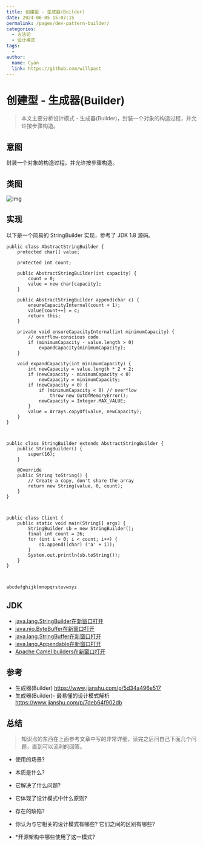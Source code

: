```yaml
---
title: 创建型 - 生成器(Builder)
date: 2024-06-05 15:07:15
permalink: /pages/dev-pattern-builder/
categories:
  - 方法论
  - 设计模式
tags:
  - 
author: 
  name: Cyan
  link: https://github.com/willpast
---
```

# 创建型 - 生成器(Builder)

> 本文主要分析设计模式 - 生成器(Builder)，封装一个对象的构造过程，并允许按步骤构造。 
 
## 意图

封装一个对象的构造过程，并允许按步骤构造。

## 类图

![img](https://cdn.jsdelivr.net/gh/willpast/image/blog/ka_java/13b0940e-d1d7-4b17-af4f-b70cb0a75e08.png)

## 实现

以下是一个简易的 StringBuilder 实现，参考了 JDK 1.8 源码。

    
    
    public class AbstractStringBuilder {
        protected char[] value;
    
        protected int count;
    
        public AbstractStringBuilder(int capacity) {
            count = 0;
            value = new char[capacity];
        }
    
        public AbstractStringBuilder append(char c) {
            ensureCapacityInternal(count + 1);
            value[count++] = c;
            return this;
        }
    
        private void ensureCapacityInternal(int minimumCapacity) {
            // overflow-conscious code
            if (minimumCapacity - value.length > 0)
                expandCapacity(minimumCapacity);
        }
    
        void expandCapacity(int minimumCapacity) {
            int newCapacity = value.length * 2 + 2;
            if (newCapacity - minimumCapacity < 0)
                newCapacity = minimumCapacity;
            if (newCapacity < 0) {
                if (minimumCapacity < 0) // overflow
                    throw new OutOfMemoryError();
                newCapacity = Integer.MAX_VALUE;
            }
            value = Arrays.copyOf(value, newCapacity);
        }
    }
    
    
    
    public class StringBuilder extends AbstractStringBuilder {
        public StringBuilder() {
            super(16);
        }
    
        @Override
        public String toString() {
            // Create a copy, don't share the array
            return new String(value, 0, count);
        }
    }
    
    
    
    public class Client {
        public static void main(String[] args) {
            StringBuilder sb = new StringBuilder();
            final int count = 26;
            for (int i = 0; i < count; i++) {
                sb.append((char) ('a' + i));
            }
            System.out.println(sb.toString());
        }
    }
    
    
    
    abcdefghijklmnopqrstuvwxyz
    

## JDK

  * [java.lang.StringBuilder在新窗口打开](http://docs.oracle.com/javase/8/docs/api/java/lang/StringBuilder.html)
  * [java.nio.ByteBuffer在新窗口打开](http://docs.oracle.com/javase/8/docs/api/java/nio/ByteBuffer.html#put-byte-)
  * [java.lang.StringBuffer在新窗口打开](http://docs.oracle.com/javase/8/docs/api/java/lang/StringBuffer.html#append-boolean-)
  * [java.lang.Appendable在新窗口打开](http://docs.oracle.com/javase/8/docs/api/java/lang/Appendable.html)
  * [Apache Camel builders在新窗口打开](https://github.com/apache/camel/tree/0e195428ee04531be27a0b659005e3aa8d159d23/camel-core/src/main/java/org/apache/camel/builder)

## 参考

  * 生成器(Builder) https://www.jianshu.com/p/5d34a496e517
  * 生成器(Builder)- 最易懂的设计模式解析 https://www.jianshu.com/p/7deb64f902db

## 总结

> 知识点的东西在上面参考文章中写的非常详细，读完之后问自己下面几个问题，直到可以流利的回答。

  * 使用的场景?

  * 本质是什么?

  * 它解决了什么问题?

  * 它体现了设计模式中什么原则?

  * 存在的缺陷?

  * 你认为与它相关的设计模式有哪些? 它们之间的区别有哪些?

  * *开源架构中哪些使用了这一模式?


 